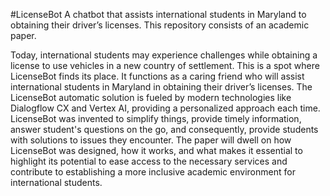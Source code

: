 #LicenseBot
A chatbot that assists international students in Maryland to obtaining their driver’s licenses.
This repository consists of an academic paper.

Today, international students may experience challenges while obtaining a license to use vehicles in a new country of settlement. 
This is a spot where LicenseBot finds its place. 
It functions as a caring friend who will assist international students in Maryland in obtaining their driver’s licenses. 
The LicenseBot automatic solution is fueled by modern technologies like Dialogflow CX and Vertex AI, providing a personalized approach each time.
LicenseBot was invented to simplify things, provide timely information, answer student's questions on the go, and consequently, provide students with solutions to issues they encounter. 
The paper will dwell on how LicenseBot was designed, how it works, and what makes it essential to highlight its potential to ease access to the necessary services and contribute to establishing a more inclusive academic environment for international students.
